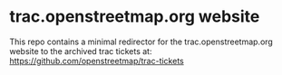 # trac.openstreetmap.org website

This repo contains a minimal redirector for the trac.openstreetmap.org website to the archived trac tickets at: https://github.com/openstreetmap/trac-tickets
